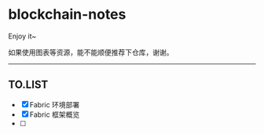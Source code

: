 # blockchain-notes



Enjoy it~

如果使用图表等资源，能不能顺便推荐下仓库，谢谢。

---

## TO.LIST

- [x] Fabric 环境部署
- [x] Fabric 框架概览
- [ ] 